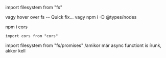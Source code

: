 import filesystem from "fs"

vagy hover over fs -- Quick fix...
    vagy npm i -D @types/nodes


npm i cors

    import cors from "cors"

import filesystem from "fs/promises"   /amikor már async functiont is írunk, akkor kell 

